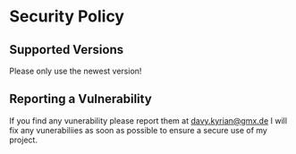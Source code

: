 # Security Policy

## Supported Versions

Please only use the newest version!

## Reporting a Vulnerability

If you find any vunerability please report them at davy.kyrian@gmx.de
I will fix any vunerabiliies as soon as possible to ensure a secure use of my project.
